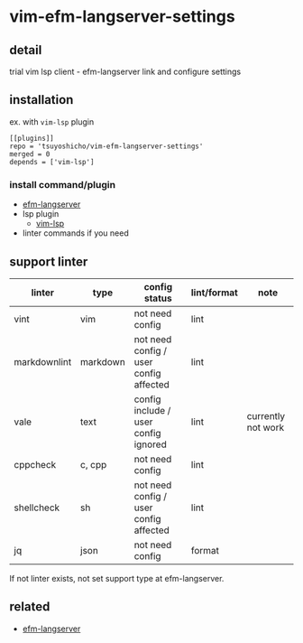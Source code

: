 # vim-efm-langserver-settings

## detail

trial vim lsp client - efm-langserver link and configure settings

## installation

ex. with `vim-lsp` plugin

```vim
[[plugins]]
repo = 'tsuyoshicho/vim-efm-langserver-settings'
merged = 0
depends = ['vim-lsp']
```

### install command/plugin

- [efm-langserver](https://github.com/mattn/efm-langserver)
- lsp plugin
  - [vim-lsp](https://github.com/prabirshrestha/vim-lsp)
- linter commands if you need

## support linter

| linter       | type     | config status                          | lint/format | note               |
|--------------|----------|----------------------------------------|-------------|--------------------|
| vint         | vim      | not need config                        | lint        |                    |
| markdownlint | markdown | not need config / user config affected | lint        |                    |
| vale         | text     | config include / user config ignored   | lint        | currently not work |
| cppcheck     | c, cpp   | not need config                        | lint        |                    |
| shellcheck   | sh       | not need config / user config affected | lint        |                    |
| jq           | json     | not need config                        | format      |                    |

If not linter exists, not set support type at efm-langserver.

## related

- [efm-langserver](https://github.com/mattn/efm-langserver)
